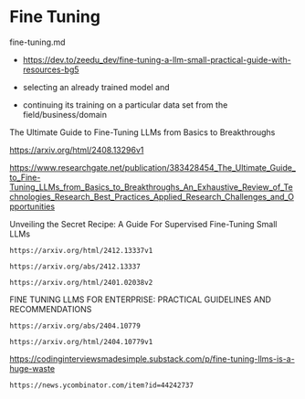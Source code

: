 # Fine Tuning

fine-tuning.md

*   https://dev.to/zeedu_dev/fine-tuning-a-llm-small-practical-guide-with-resources-bg5

*   selecting an already trained model and 

*   continuing its training on a particular data set from the field/business/domain

The Ultimate Guide to Fine-Tuning LLMs from Basics to Breakthroughs

https://arxiv.org/html/2408.13296v1

https://www.researchgate.net/publication/383428454_The_Ultimate_Guide_to_Fine-Tuning_LLMs_from_Basics_to_Breakthroughs_An_Exhaustive_Review_of_Technologies_Research_Best_Practices_Applied_Research_Challenges_and_Opportunities

Unveiling the Secret Recipe: A Guide For Supervised Fine-Tuning Small LLMs

    https://arxiv.org/html/2412.13337v1

    https://arxiv.org/abs/2412.13337

    https://arxiv.org/html/2401.02038v2

FINE TUNING LLMS FOR ENTERPRISE: PRACTICAL GUIDELINES
AND RECOMMENDATIONS

    https://arxiv.org/abs/2404.10779

    https://arxiv.org/html/2404.10779v1
    

https://codinginterviewsmadesimple.substack.com/p/fine-tuning-llms-is-a-huge-waste

    https://news.ycombinator.com/item?id=44242737

